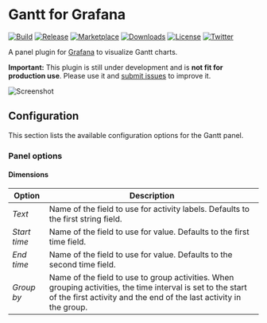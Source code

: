 # Gantt for Grafana

[![Build](https://github.com/marcusolsson/grafana-gantt-panel/workflows/CI/badge.svg)](https://github.com/marcusolsson/grafana-gantt-panel/actions?query=workflow%3A%22CI%22)
[![Release](https://github.com/marcusolsson/grafana-gantt-panel/workflows/Release/badge.svg)](https://github.com/marcusolsson/grafana-gantt-panel/actions?query=workflow%3ARelease)
[![Marketplace](https://img.shields.io/badge/dynamic/json?logo=grafana&color=F47A20&label=marketplace&prefix=v&query=%24.items%5B%3F%28%40.slug%20%3D%3D%20%22marcusolsson-gantt-panel%22%29%5D.version&url=https%3A%2F%2Fgrafana.com%2Fapi%2Fplugins)](https://grafana.com/grafana/plugins/marcusolsson-gantt-panel)
[![Downloads](https://img.shields.io/badge/dynamic/json?logo=grafana&color=F47A20&label=downloads&query=%24.items%5B%3F%28%40.slug%20%3D%3D%20%22marcusolsson-gantt-panel%22%29%5D.downloads&url=https%3A%2F%2Fgrafana.com%2Fapi%2Fplugins)](https://grafana.com/grafana/plugins/marcusolsson-gantt-panel)
[![License](https://img.shields.io/github/license/marcusolsson/grafana-gantt-panel)](LICENSE)
[![Twitter](https://img.shields.io/twitter/follow/marcusolsson?color=%231DA1F2&label=twitter&style=plastic)](https://twitter.com/marcusolsson)

A panel plugin for [Grafana](https://grafana.com) to visualize Gantt charts.

**Important:** This plugin is still under development and is **not fit for production use**. Please use it and [submit issues](https://github.com/marcusolsson/grafana-gantt-panel/issues/new) to improve it.

![Screenshot](https://github.com/marcusolsson/grafana-gantt-panel/raw/main/src/img/screenshot.png)

## Configuration

This section lists the available configuration options for the Gantt panel.

### Panel options

#### Dimensions

| Option | Description |
|--------|-------------|
| _Text_ | Name of the field to use for activity labels. Defaults to the first string field. |
| _Start time_ | Name of the field to use for value. Defaults to the first time field. |
| _End time_ | Name of the field to use for value. Defaults to the second time field. |
| _Group by_ | Name of the field to use to group activities. When grouping activities, the time interval is set to the start of the first activity and the end of the last activity in the group. |
